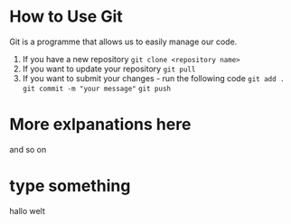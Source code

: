 # How to Use Git

Git is a programme that allows us to easily manage our code.

1. If you have a new repository
`git clone <repository name>`
2. If you want to update your repository
`git pull`
3. If you want to submit your changes - run the following code
`git add .`
`git commit -m "your message"`
`git push`


# More exlpanations here

and so on

# type something

hallo welt